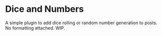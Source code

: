 # Dice and Numbers

A simple plugin to add dice rolling or random number generation to posts. No formatting attached. WIP.